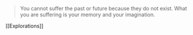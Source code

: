 > You cannot suffer the past or future because they do not exist. What you are suffering is your memory and your imagination.


[[Explorations]]

